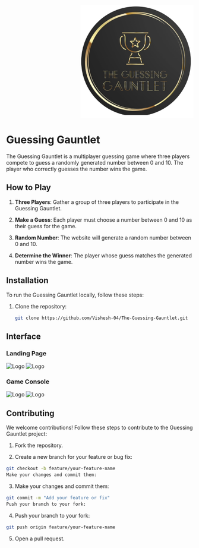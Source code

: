 <div style="padding-left: 200px;">
  <img src="assests/logo.png" alt="Your Image">
</div>

# Guessing Gauntlet 

The Guessing Gauntlet is a multiplayer guessing game where three players compete to guess a randomly generated number between 0 and 10. The player who correctly guesses the number wins the game.

## How to Play

1. **Three Players**: Gather a group of three players to participate in the Guessing Gauntlet.

2. **Make a Guess**: Each player must choose a number between 0 and 10 as their guess for the game.

3. **Random Number**: The website will generate a random number between 0 and 10.

4. **Determine the Winner**: The player whose guess matches the generated number wins the game.

## Installation

To run the Guessing Gauntlet locally, follow these steps:

1. Clone the repository:

   ```bash
   git clone https://github.com/Vishesh-04/The-Guessing-Gauntlet.git


## Interface 
### Landing Page
![Logo](assests/ss.png)
![Logo](assests/ss1.png)

### Game Console
![Logo](assests/ss2.png)
![Logo](assests/ss3.png)



<!-- Add additional screenshots as needed -->
## Contributing
We welcome contributions! Follow these steps to contribute to the Guessing Gauntlet project:

1. Fork the repository.

2. Create a new branch for your feature or bug fix:

```bash
git checkout -b feature/your-feature-name
Make your changes and commit them:
```

3. Make your changes and commit them:
```bash
git commit -m "Add your feature or fix"
Push your branch to your fork:
```
4. Push your branch to your fork:

```bash
git push origin feature/your-feature-name
```

5. Open a pull request.
